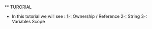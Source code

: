 ** TURORIAL 
* In this tutorial we will see :
1-: Ownership / Reference
2-: String
3-: Variables Scope